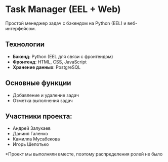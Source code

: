 # Task Manager (EEL + Web)

Простой менеджер задач с бэкендом на Python (EEL) и веб-интерфейсом.

## Технологии
- **Бэкенд**: Python (EEL для связи с фронтендом)
- **Фронтенд**: HTML, CSS, JavaScript
- **Хранение данных**: PostgreSQL

## Основные функции
- Добавление и удаление задач
- Отметка выполнения задач

## Участники проекта:
  - Андрей Залукаев
  - Даниил Галенко
  - Камилла Мусабекова
  - Игорь Шепотько

*Проект мы выполняли вместе, поэтому распределения ролей не было
